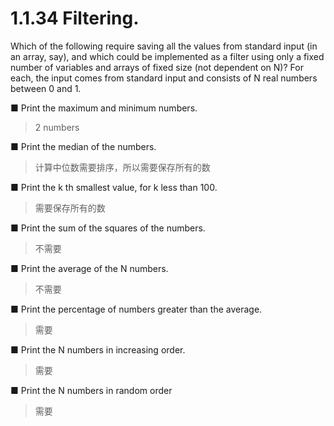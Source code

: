 # 1.1.34 Filtering.

Which of the following require saving all the values from standard
input (in an array, say), and which could be implemented as a filter using only a fixed
number of variables and arrays of fixed size (not dependent on N)?
For each, the input comes from standard input and consists of N real numbers between 0 and 1.

■ Print the maximum and minimum numbers.
> 2 numbers

■ Print the median of the numbers.
> 计算中位数需要排序，所以需要保存所有的数

■ Print the k th smallest value, for k less than 100.
> 需要保存所有的数

■ Print the sum of the squares of the numbers.
> 不需要

■ Print the average of the N numbers.
> 不需要

■ Print the percentage of numbers greater than the average.
> 需要

■ Print the N numbers in increasing order.
> 需要

■ Print the N numbers in random order
> 需要
